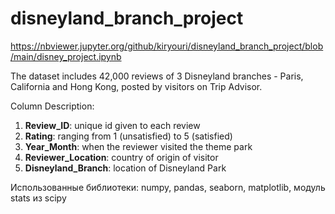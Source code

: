 # disneyland_branch_project

https://nbviewer.jupyter.org/github/kiryouri/disneyland_branch_project/blob/main/disney_project.ipynb

The dataset includes 42,000 reviews of 3 Disneyland branches - Paris, California and Hong Kong, posted by visitors on Trip Advisor.

Column Description:
<ol>
<li><b>Review_ID</b>: unique id given to each review</li>
<li><b>Rating</b>: ranging from 1 (unsatisfied) to 5 (satisfied)</li>
<li><b>Year_Month</b>: when the reviewer visited the theme park</li>
<li><b>Reviewer_Location</b>: country of origin of visitor</li>
<li><b>Disneyland_Branch</b>: location of Disneyland Park</li>
</ol>

  Использованные библиотеки: numpy, pandas, seaborn, matplotlib, модуль stats из scipy

